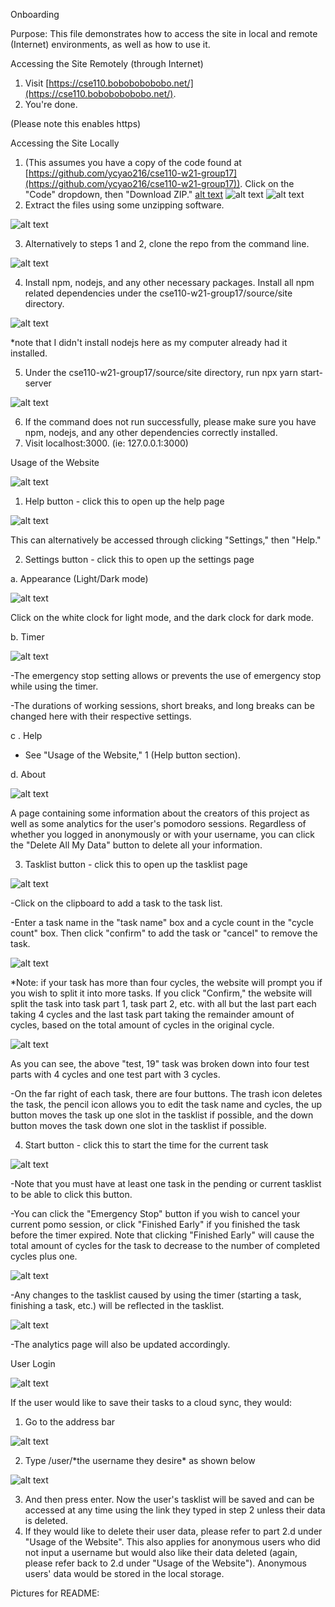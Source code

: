 Onboarding

Purpose: This file demonstrates how to access the site in local and remote (Internet) environments, as well as how to use it.

Accessing the Site Remotely (through Internet)

1. Visit [https://cse110.bobobobobobo.net/](https://cse110.bobobobobobo.net/).
2. You&#39;re done.

(Please note this enables https)

Accessing the Site Locally

1. (This assumes you have a copy of the code found at [https://github.com/ycyao216/cse110-w21-group17](https://github.com/ycyao216/cse110-w21-group17)). Click on the &quot;Code&quot; dropdown, then &quot;Download ZIP.&quot;
[alt text](https://github.com/[username]/[reponame]/blob/[branch]/image.jpg?raw=true)
![alt text](https://github.com/ycyao216/cse110-w21-group17/blob/main/images/accesssitelocally1.PNG)
![alt text](https://github.com/ycyao216/cse110-w21-group17/blob/main/images/accesssitelocally1.PNG?raw=true)
2. Extract the files using some unzipping software.

![alt text](https://github.com/ycyao216/cse110-w21-group17/tree/main/images/accessingsitelocally2.png)

3. Alternatively to steps 1 and 2, clone the repo from the command line.

![alt text](https://github.com/ycyao216/cse110-w21-group17/tree/main/images/accessingsitelocally3.png)

4. Install npm, nodejs, and any other necessary packages. Install all npm related dependencies under the cse110-w21-group17/source/site directory.

![alt text](https://github.com/ycyao216/cse110-w21-group17/tree/main/images/accessingsitelocally4.png)

\*note that I didn&#39;t install nodejs here as my computer already had it installed.

5. Under the cse110-w21-group17/source/site directory, run npx yarn start-server

![alt text](https://github.com/ycyao216/cse110-w21-group17/tree/main/images/accessingsitelocally5.png)

6. If the command does not run successfully, please make sure you have npm, nodejs, and any other dependencies correctly installed.
7. Visit localhost:3000. (ie: 127.0.0.1:3000)

Usage of the Website

![alt text](https://github.com/ycyao216/cse110-w21-group17/tree/main/images/usageofthewebsite0.png)

1. Help button - click this to open up the help page

![alt text](https://github.com/ycyao216/cse110-w21-group17/tree/main/images/usageofthewebsite1.png)

This can alternatively be accessed through clicking &quot;Settings,&quot; then &quot;Help.&quot;

2. Settings button - click this to open up the settings page

  a. Appearance (Light/Dark mode)

![alt text](https://github.com/ycyao216/cse110-w21-group17/tree/main/images/usageofthewebsite2a.png)

Click on the white clock for light mode, and the dark clock for dark mode.

  b. Timer

![alt text](https://github.com/ycyao216/cse110-w21-group17/tree/main/images/usageofthewebsite2b.png)

-The emergency stop setting allows or prevents the use of emergency stop while using the timer.

-The durations of working sessions, short breaks, and long breaks can be changed here with their respective settings.

c . Help

  - See &quot;Usage of the Website,&quot; 1 (Help button section).

d. About

![alt text](https://github.com/ycyao216/cse110-w21-group17/tree/main/images/usageofthewebsite2d.png)

A page containing some information about the creators of this project as well as some analytics for the user&#39;s pomodoro sessions. Regardless of whether you logged in anonymously or with your username, you can click the &quot;Delete All My Data&quot; button to delete all your information.

3. Tasklist button - click this to open up the tasklist page

![alt text](https://github.com/ycyao216/cse110-w21-group17/tree/main/images/usageofthewebsite3.png)

-Click on the clipboard to add a task to the task list.

-Enter a task name in the &quot;task name&quot; box and a cycle count in the &quot;cycle count&quot; box. Then click &quot;confirm&quot; to add the task or &quot;cancel&quot; to remove the task.

![alt text](https://github.com/ycyao216/cse110-w21-group17/tree/main/images/usageofthewebsite3-2.png)

\*Note: if your task has more than four cycles, the website will prompt you if you wish to split it into more tasks. If you click &quot;Confirm,&quot; the website will split the task into task part 1, task part 2, etc. with all but the last part each taking 4 cycles and the last task part taking the remainder amount of cycles, based on the total amount of cycles in the original cycle.

![alt text](https://github.com/ycyao216/cse110-w21-group17/tree/main/images/usageofthewebsite3-3.png)

As you can see, the above &quot;test, 19&quot; task was broken down into four test parts with 4 cycles and one test part with 3 cycles.

-On the far right of each task, there are four buttons. The trash icon deletes the task, the pencil icon allows you to edit the task name and cycles, the up button moves the task up one slot in the tasklist if possible, and the down button moves the task down one slot in the tasklist if possible.

4. Start button - click this to start the time for the current task

![alt text](https://github.com/ycyao216/cse110-w21-group17/tree/main/images/usageofthewebsite4.png)

-Note that you must have at least one task in the pending or current tasklist to be able to click this button.

-You can click the &quot;Emergency Stop&quot; button if you wish to cancel your current pomo session, or click &quot;Finished Early&quot; if you finished the task before the timer expired. Note that clicking &quot;Finished Early&quot; will cause the total amount of cycles for the task to decrease to the number of completed cycles plus one.

![alt text](https://github.com/ycyao216/cse110-w21-group17/tree/main/images/usageofthewebsite4-2.png)

-Any changes to the tasklist caused by using the timer (starting a task, finishing a task, etc.) will be reflected in the tasklist.

![alt text](https://github.com/ycyao216/cse110-w21-group17/tree/main/images/usageofthewebsite4-3.png)

-The analytics page will also be updated accordingly.

User Login

![alt text](https://github.com/ycyao216/cse110-w21-group17/tree/main/images/userlogin0.png)

If the user would like to save their tasks to a cloud sync, they would:

1. Go to the address bar

![alt text](https://github.com/ycyao216/cse110-w21-group17/tree/main/images/userlogin1.png)

2. Type /user/\*the username they desire\* as shown below

![alt text](https://github.com/ycyao216/cse110-w21-group17/tree/main/images/userlogin2.png)

3. And then press enter. Now the user&#39;s tasklist will be saved and can be accessed at any time using the link they typed in step 2 unless their data is deleted.
4. If they would like to delete their user data, please refer to part 2.d under &quot;Usage of the Website&quot;. This also applies for anonymous users who did not input a username but would also like their data deleted (again, please refer back to 2.d under &quot;Usage of the Website&quot;). Anonymous users&#39; data would be stored in the local storage.

Pictures for README:
